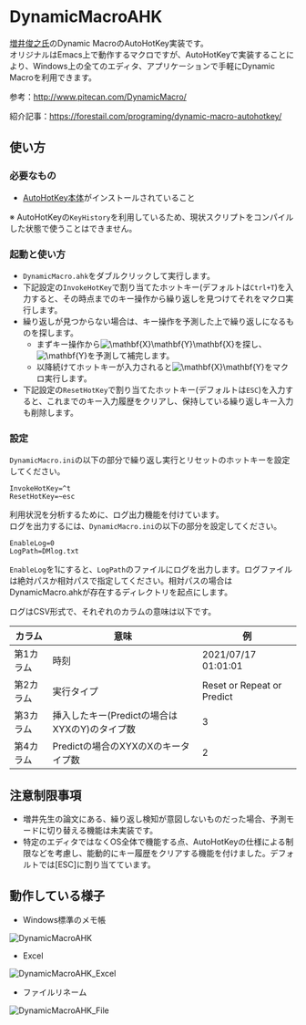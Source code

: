 # DynamicMacroAHK
[増井俊之氏](https://github.com/masui)のDynamic MacroのAutoHotKey実装です。<br/>
オリジナルはEmacs上で動作するマクロですが、AutoHotKeyで実装することにより、Windows上の全てのエディタ、アプリケーションで手軽にDynamic Macroを利用できます。

参考：http://www.pitecan.com/DynamicMacro/

紹介記事：https://forestail.com/programing/dynamic-macro-autohotkey/

## 使い方
### 必要なもの
* [AutoHotKey本体](https://www.autohotkey.com/)がインストールされていること

※ AutoHotKeyの`KeyHistory`を利用しているため、現状スクリプトをコンパイルした状態で使うことはできません。

### 起動と使い方
* `DynamicMacro.ahk`をダブルクリックして実行します。
* 下記設定の`InvokeHotKey`で割り当てたホットキー(デフォルトは`Ctrl+T`)を入力すると、その時点までのキー操作から繰り返しを見つけてそれをマクロ実行します。
* 繰り返しが見つからない場合は、キー操作を予測した上で繰り返しになるものを探します。
  * まずキー操作から<img src=
"https://render.githubusercontent.com/render/math?math=%5CLarge+%5Ctextstyle+%5Cmathbf%7BX%7D%5Cmathbf%7BY%7D%5Cmathbf%7BX%7D" 
alt="\mathbf{X}\mathbf{Y}\mathbf{X}">を探し、<img src=
"https://render.githubusercontent.com/render/math?math=%5CLarge+%5Ctextstyle+%5Cmathbf%7BY%7D" 
alt="\mathbf{Y}">を予測して補完します。
  * 以降続けてホットキーが入力されると<img src=
"https://render.githubusercontent.com/render/math?math=%5CLarge+%5Ctextstyle+%5Cmathbf%7BX%7D%5Cmathbf%7BY%7D" 
alt="\mathbf{X}\mathbf{Y}">をマクロ実行します。
* 下記設定の`ResetHotKey`で割り当てたホットキー(デフォルトは`ESC`)を入力すると、これまでのキー入力履歴をクリアし、保持している繰り返しキー入力も削除します。


### 設定

`DynamicMacro.ini`の以下の部分で繰り返し実行とリセットのホットキーを設定してください。
```
InvokeHotKey=^t
ResetHotKey=~esc
```


利用状況を分析するために、ログ出力機能を付けています。<br/>
ログを出力するには、`DynamicMacro.ini`の以下の部分を設定してください。
```
EnableLog=0
LogPath=DMlog.txt
```

`EnableLog`を1にすると、`LogPath`のファイルにログを出力します。ログファイルは絶対パスか相対パスで指定してください。相対パスの場合はDynamicMacro.ahkが存在するディレクトリを起点にします。

ログはCSV形式で、それぞれのカラムの意味は以下です。

| カラム    | 意味                                        | 例                         |
|-----------|---------------------------------------------|----------------------------|
| 第1カラム | 時刻                                        | 2021/07/17 01:01:01        |
| 第2カラム | 実行タイプ                                  | Reset or Repeat or Predict |
| 第3カラム | 挿入したキー(Predictの場合はXYXのY)のタイプ数 | 3                          |
| 第4カラム | Predictの場合のXYXのXのキータイプ数         | 2                          |


## 注意制限事項
* 増井先生の論文にある、繰り返し検知が意図しないものだった場合、予測モードに切り替える機能は未実装です。
* 特定のエディタではなくOS全体で機能する点、AutoHotKeyの仕様による制限などを考慮し、能動的にキー履歴をクリアする機能を付けました。デフォルトでは[ESC]に割り当てています。

## 動作している様子
* Windows標準のメモ帳

![DynamicMacroAHK](https://user-images.githubusercontent.com/11771/125603690-31f4a997-b305-469b-b568-439422401381.gif)

* Excel

![DynamicMacroAHK_Excel](https://user-images.githubusercontent.com/11771/125603711-8d9fd7e4-ef86-4e94-9117-44a5e673c7f1.gif)

* ファイルリネーム

![DynamicMacroAHK_File](https://user-images.githubusercontent.com/11771/125621562-6e6292f1-d931-4fd2-9f9c-ee2f2a4226cb.gif)
